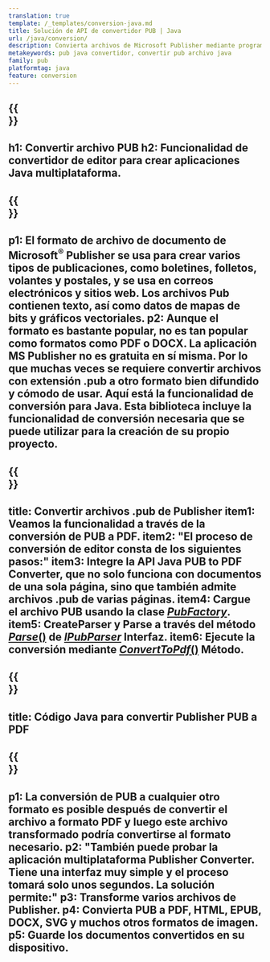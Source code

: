 ```yaml
---
translation: true
template: /_templates/conversion-java.md
title: Solución de API de convertidor PUB | Java
url: /java/conversion/
description: Convierta archivos de Microsoft Publisher mediante programación a través de Java. Solución API simple para construir su proyecto Java convertidor PUB.
metakeywords: pub java convertidor, convertir pub archivo java
family: pub
platformtag: java
feature: conversion
---
```


{{<section banner>}}
---
h1: Convertir archivo PUB
h2: Funcionalidad de convertidor de editor para crear aplicaciones Java multiplataforma.
---

{{<section overview>}}
---
p1: El formato de archivo de documento de Microsoft<sup>®</sup> Publisher se usa para crear varios tipos de publicaciones, como boletines, folletos, volantes y postales, y se usa en correos electrónicos y sitios web. Los archivos Pub contienen texto, así como datos de mapas de bits y gráficos vectoriales.
p2: Aunque el formato es bastante popular, no es tan popular como formatos como PDF o DOCX. La aplicación MS Publisher no es gratuita en sí misma. Por lo que muchas veces se requiere convertir archivos con extensión .pub a otro formato bien difundido y cómodo de usar. Aquí está la funcionalidad de conversión para Java. Esta biblioteca incluye la funcionalidad de conversión necesaria que se puede utilizar para la creación de su propio proyecto.
---

{{<section feature1>}}
---
title: Convertir archivos .pub de Publisher
item1: Veamos la funcionalidad a través de la conversión de PUB a PDF.
item2: "El proceso de conversión de editor consta de los siguientes pasos:"
item3: Integre la API Java PUB to PDF Converter, que no solo funciona con documentos de una sola página, sino que también admite archivos .pub de varias páginas.
item4: Cargue el archivo PUB usando la clase [*PubFactory*](https://reference.aspose.com/pub/java/com.aspose.pub/PubFactory).
item5: CreateParser y Parse a través del método [*Parse*()](https://reference.aspose.com/pub/java/com.aspose.pub/IPubParser#parse--) de [*IPubParser*](https://reference.aspose.com/pub/java/com.aspose.pub/IPubParser) Interfaz.
item6: Ejecute la conversión mediante [*ConvertToPdf*()](https://reference.aspose.com/pub/java/com.aspose.pub/IPdfConverter#convertToPdf-com.aspose.pub.Document-java.io.OutputStream-) Método.
---

{{<section codeexample>}}
---
title: Código Java para convertir Publisher PUB a PDF
---

{{<section summary>}}
---
p1: La conversión de PUB a cualquier otro formato es posible después de convertir el archivo a formato PDF y luego este archivo transformado podría convertirse al formato necesario.
p2: "También puede probar la aplicación multiplataforma Publisher Converter. Tiene una interfaz muy simple y el proceso tomará solo unos segundos. La solución permite:"
p3: Transforme varios archivos de Publisher.
p4: Convierta PUB a PDF, HTML, EPUB, DOCX, SVG y muchos otros formatos de imagen.
p5: Guarde los documentos convertidos en su dispositivo.
---